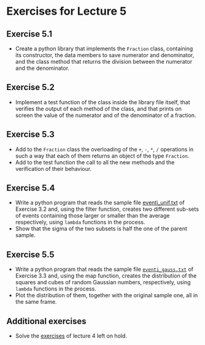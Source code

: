 # Exercises for Lecture 5

## Exercise 5.1

  * Create a python library that implements the ```Fraction``` class,
    containing its constructor, the data members to save numerator and denominator,
    and the class method that returns 
    the division between the numerator and the denominator.

## Exercise 5.2

  * Implement a test function of the class inside the library file itself,
    that verifies the output of each method of the class,
    and that prints on screen the value of the numerator and of the denominator of a fraction.

## Exercise 5.3

  * Add to the ```Fraction``` class the overloading of the `+`, `-`, `*`, `/` operations
    in such a way that each of them returns an object of the type ```Fraction```.
  * Add to the test function the call to all the new methods
    and the verification of their behaviour.

## Exercise 5.4

  <!-- * Write a python program that reads the sample file [eventi_unif.txt](https://github.com/UnimibFisicaLaboratori/UnimibFisicaLabStatPython/blob/main/book/lectures/Lecture_03/exercises/eventi_unif.txt) -->
  * Write a python program that reads the sample file [eventi_unif.txt](https://www.dropbox.com/scl/fi/8rz9hz2tejwu7y4kodlbt/eventi_unif.txt?rlkey=dr9r210zqsq1lz826ixgfa578&dl=0)
    of Exercise 3.2 and, using the filter function, 
    creates two different sub-sets of events
    containing those larger or smaller than the average respectively,
    using `lambda` functions in the process.
  * Show that the sigma of the two subsets is half the one of the parent sample.    

## Exercise 5.5

  <!-- * Write a python program that reads the sample file [```eventi_gauss.txt```](https://github.com/UnimibFisicaLaboratori/UnimibFisicaLabStatPython/blob/main/book/lectures/Lecture_03/exercises/eventi_gauss.txt): -->
  * Write a python program that reads the sample file [```eventi_gauss.txt```](https://www.dropbox.com/scl/fi/4s8jdz7dtpwd1e6ziggn1/eventi_gauss.txt?rlkey=culpwqinlrah75eoy6wk4gpmq&dl=0)
    of Exercise 3.3 and, using the map function, 
    creates the distribution of the squares and cubes of random Gaussian numbers, respectively,
    using `lambda` functions in the process.
  * Plot the distribution of them, together with the original sample one, all in the same frame.

## Additional exercises

  * Solve the [exercises](../Lecture_04/EXERCISES.md) of lecture 4 left on hold. 

